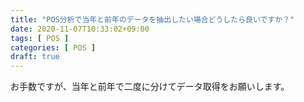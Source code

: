 ```yaml
---
title: "POS分析で当年と前年のデータを抽出したい場合どうしたら良いですか？"
date: 2020-11-07T10:33:02+09:00
tags: [ POS ]
categories: [ POS ]
draft: true
---
```


お手数ですが、当年と前年で二度に分けてデータ取得をお願いします。